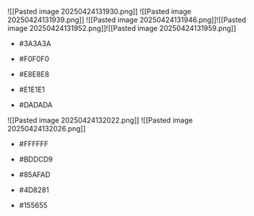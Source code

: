 ![[Pasted image 20250424131930.png]]
![[Pasted image 20250424131939.png]]
![[Pasted image 20250424131946.png]]![[Pasted image 20250424131952.png]]![[Pasted image 20250424131959.png]]

- #3A3A3A
    
- #F0F0F0
    
- #E8E8E8
    
- #E1E1E1
    
- #DADADA

![[Pasted image 20250424132022.png]]
![[Pasted image 20250424132026.png]]
- #FFFFFF
    
- #BDDCD9
    
- #85AFAD
    
- #4D8281
    
- #155655
